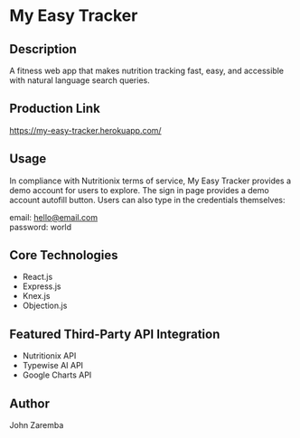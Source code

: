 # My Easy Tracker

## Description  

A fitness web app that makes nutrition tracking fast, easy, and accessible with natural language search queries. 

## Production Link

https://my-easy-tracker.herokuapp.com/

## Usage

In compliance with Nutritionix terms of service, My Easy Tracker provides a demo account for users to explore. The sign in page provides a demo account autofill button. Users can also type in the credentials themselves:  

email: hello@email.com  
password: world

## Core Technologies 

* React.js 
* Express.js
* Knex.js 
* Objection.js

## Featured Third-Party API Integration

* Nutritionix API
* Typewise AI API
* Google Charts API

## Author  

John Zaremba
